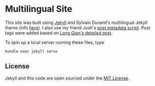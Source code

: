 # Multilingual Site

This site was built using [Jekyll](https://jekyll.github.io/minima/) and Sylvain Durand's multilingual Jekyll theme (info [here](https://www.sylvaindurand.org/making-jekyll-multilingual/)). I also use my friend Josh's [post metadata script](https://github.com/jyn514/jyn514.github.io/blob/master/scripts/new_post). Post tags were added based on [Long Qian's detailed post](http://longqian.me/2017/02/09/github-jekyll-tag/).

To spin up a local server running these files, type
```
bundle exec jekyll serve
```

## License

Jekyll and this code are open sourced under the [MIT License](http://opensource.org/licenses/MIT).
